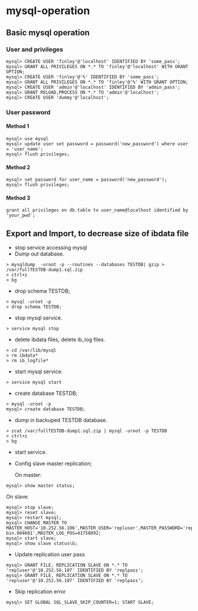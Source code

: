 # mysql-operation

## Basic mysql operation

### User and privileges
```
mysql> CREATE USER 'finley'@'localhost' IDENTIFIED BY 'some_pass';
mysql> GRANT ALL PRIVILEGES ON *.* TO 'finley'@'localhost' WITH GRANT OPTION;
mysql> CREATE USER 'finley'@'%' IDENTIFIED BY 'some_pass';
mysql> GRANT ALL PRIVILEGES ON *.* TO 'finley'@'%' WITH GRANT OPTION;
mysql> CREATE USER 'admin'@'localhost' IDENTIFIED BY 'admin_pass';
mysql> GRANT RELOAD,PROCESS ON *.* TO 'admin'@'localhost';
mysql> CREATE USER 'dummy'@'localhost';
```

### User password
#### Method 1
```
mysql> use mysql
mysql> update user set password = password('new_password') where user = 'user_name';
mysql> flush privileges;
```
#### Method 2
```
mysql> set password for user_name = password('new_password');
mysql> flush privileges;
```
#### Method 3
```
grant all privileges on db.table to user_name@localhost identified by 'your_pwd';
```

## Export and Import, to decrease size of ibdata file
* stop service accessing mysql
* Dump out database.
```
> mysqldump  -uroot -p --routines --databases TESTDB| gzip > /var/fullTESTDB-dump1.sql.zip
> ctrl+z
> bg
```
* drop schema TESTDB;
```
> mysql -uroot -p
> drop schema TESTDB;
```
* stop mysql service.
```
> service mysql stop
```
* delete ibdata files, delete ib_log files.
```
> cd /var/lib/mysql
> rm ibdata*
> rm ib_logfile*
```
* start mysql service.
```
> service mysql start
```
* create database TESTDB;
```
> mysql -uroot -p
mysql> create database TESTDB;
```
* dump in backuped TESTDB database.
```
> zcat /var/fullTESTDB-dump1.sql.zip | mysql -uroot -p TESTDB
> ctrl+z
> bg
```
* start service.

* Config slave master replication;

   On master:
```
mysql> show master status;
```
   On slave:
```
mysql> stop slave;
mysql> reset slave;
mysql> restart mysql;
mysql> CHANGE MASTER TO MASTER_HOST='10.252.56.106',MASTER_USER='repluser',MASTER_PASSWORD='replpass',MASTER_PORT=3306,MASTER_LOG_FILE='mysql-bin.004601',MASTER_LOG_POS=41758892;
mysql> start slave;
mysql> show slave status\G;
```
* Update replication user pass
```
mysql> GRANT FILE, REPLICATION SLAVE ON *.* TO 'repluser'@'10.252.56.107' IDENTIFIED BY 'replpass';
mysql> GRANT FILE, REPLICATION SLAVE ON *.* TO 'repluser'@'10.252.56.107' IDENTIFIED BY 'replpass’;
```
* Skip replication error
```
mysql> SET GLOBAL SQL_SLAVE_SKIP_COUNTER=1; START SLAVE;
```
